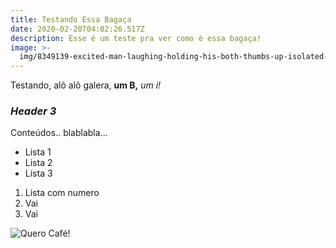 ```yaml
---
title: Testando Essa Bagaça
date: 2020-02-20T04:02:26.517Z
description: Esse é um teste pra ver como é essa bagaça!
image: >-
  img/8349139-excited-man-laughing-holding-his-both-thumbs-up-isolated-on-white.jpg
---
```

Testando, alô alô galera, **um B,** *um i!*

### *Header 3*

Conteúdos.. blablabla...

* Lista 1
* Lista 2
* Lista 3

1. Lista com numero
2. Vai
3. Vai

![Quero Café!](img/meme-.jpg "Quero Café!")
